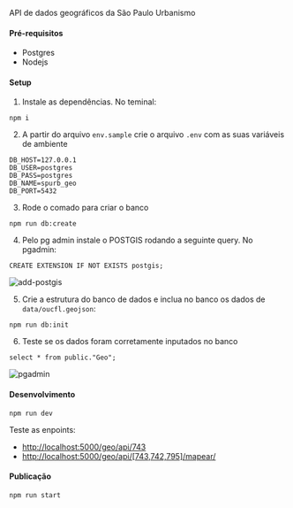 API de dados geográficos da São Paulo Urbanismo


#### Pré-requisitos
 - Postgres
 - Nodejs


#### Setup

1. Instale as dependências. No teminal:
```
npm i
```

2. A partir do arquivo `env.sample` crie o arquivo `.env` com as suas variáveis de ambiente
```
DB_HOST=127.0.0.1
DB_USER=postgres
DB_PASS=postgres
DB_NAME=spurb_geo
DB_PORT=5432
```

3. Rode o comado para criar o banco
```
npm run db:create
```

4. Pelo pg admin instale o POSTGIS rodando a seguinte query. No pgadmin:
```
CREATE EXTENSION IF NOT EXISTS postgis;
```
![add-postgis](https://user-images.githubusercontent.com/4117768/90423536-07915200-e093-11ea-9e8f-bd669ecb1b32.png)


5. Crie a estrutura do banco de dados e inclua no banco os dados de `data/oucfl.geojson`:
```
npm run db:init
```

6. Teste se os dados foram corretamente inputados no banco
```
select * from public."Geo";
```
![pgadmin](https://user-images.githubusercontent.com/4117768/90301609-61b5cb80-de77-11ea-9940-3e899780a9de.png)


#### Desenvolvimento
```
npm run dev
```
Teste as enpoints:
 - [http://localhost:5000/geo/api/743](http://localhost:5000/geo/api/743)
 - [http://localhost:5000/geo/api/[743,742,795]/mapear/](http://localhost:5000/geo/api/[743,742,795]/mapear/)


#### Publicação
```
npm run start
```
